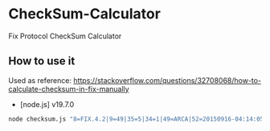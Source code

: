 # CheckSum-Calculator

Fix Protocol CheckSum Calculator

## How to use it

Used as reference: https://stackoverflow.com/questions/32708068/how-to-calculate-checksum-in-fix-manually

- [node.js] v19.7.0

```sh
node checksum.js "8=FIX.4.2|9=49|35=5|34=1|49=ARCA|52=20150916-04:14:05.306|56=TW|"
```
